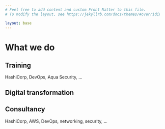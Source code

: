 ```yaml
---
# Feel free to add content and custom Front Matter to this file.
# To modify the layout, see https://jekyllrb.com/docs/themes/#overriding-theme-defaults

layout: base
---
```


# What we do

## Training
HashiCorp, DevOps, Aqua Security, ...


## Digital transformation

## Consultancy
HashiCorp, AWS, DevOps, networking, security, ...